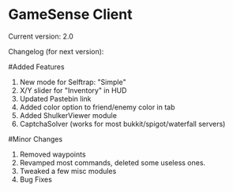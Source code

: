 # GameSense Client

Current version: 2.0

Changelog (for next version):

#Added Features
1) New mode for Selftrap: "Simple"
2) X/Y slider for "Inventory" in HUD
3) Updated Pastebin link
4) Added color option to friend/enemy color in tab
5) Added ShulkerViewer module
6) CaptchaSolver (works for most bukkit/spigot/waterfall servers)

#Minor Changes
1) Removed waypoints
2) Revamped most commands, deleted some useless ones.
3) Tweaked a few misc modules
4) Bug Fixes
